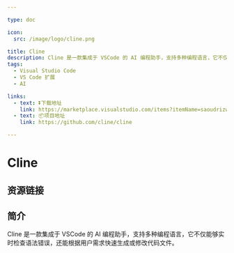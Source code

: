 ```yaml
---

type: doc

icon:
  src: /image/logo/cline.png

title: Cline
description: Cline 是一款集成于 VSCode 的 AI 编程助手，支持多种编程语言，它不仅能够实时检查语法错误，还能根据用户需求快速生成或修改代码文件。
tags:
  - Visual Studio Code
  - VS Code 扩展
  - AI

links:
  - text: ⏬下载地址
    link: https://marketplace.visualstudio.com/items?itemName=saoudrizwan.claude-dev
  - text: 📦项目地址
    link: https://github.com/cline/cline

---
```


<ShowLogo />

# Cline

<ShowTags />

<ShowBreadcrumb />

## 资源链接

<ShowLinks />

## 简介

Cline 是一款集成于 VSCode 的 AI 编程助手，支持多种编程语言，它不仅能够实时检查语法错误，还能根据用户需求快速生成或修改代码文件。
